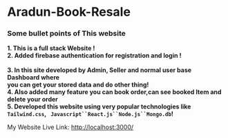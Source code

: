 # Aradun-Book-Resale

### Some bullet points of This website

**1. This is a full stack Website !** <br>
**2. Added firebase authentication for registration and login !** <br>  
**3. In this site developed by Admin, Seller and normal user base Dashboard where <br>you can get your stored data and do other thing!**  
**4. Also added many feature you can book order,can see booked Item and delete your order** <br>
**5. Developed this website using very popular technologies like `Tailwind.css`, ` Javascript``React.js``Node.js``Mongo.db`!** <br>

My Website Live Link: [http://localhost:3000/](http://localhost:3000/)
